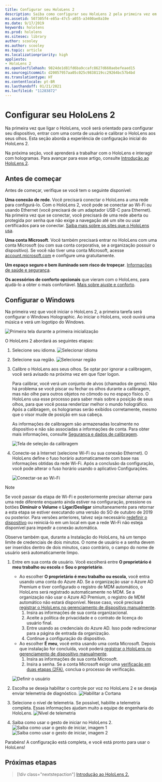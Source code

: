 ```yaml
---
title: Configurar seu HoloLens 2
description: Saiba como configurar seu HoloLens 2 pela primeira vez em uma rede Wi-Fi com uma conta da Microsoft (MSA) ou do Azure Active Directory (AAD).
ms.assetid: 507305f4-e85a-47c5-a055-a3400ae8a10e
ms.date: 9/17/2019
keywords: hololens
ms.prod: hololens
ms.sitesec: library
author: scooley
ms.author: scooley
ms.topic: article
ms.localizationpriority: high
appliesto:
- HoloLens 2
ms.openlocfilehash: 9824de1d81fd6ba9ccafc8627d660aebefeaed15
ms.sourcegitcommit: d20057957aa05c025c9838119cc29264bc57b4bd
ms.translationtype: HT
ms.contentlocale: pt-BR
ms.lasthandoff: 01/21/2021
ms.locfileid: "11283872"
---
```

# Configurar seu HoloLens 2

Na primeira vez que ligar o HoloLens, você será orientado para configurar seu dispositivo, entrar com uma conta de usuário e calibrar o HoloLens aos seus olhos.  Esta seção aborda a experiência de configuração inicial do HoloLens 2.

Na próxima seção, você aprenderá a trabalhar com o HoloLens e interagir com hologramas. Para avançar para esse artigo, consulte [Introdução ao HoloLens 2](hololens2-basic-usage.md).

## Antes de começar

Antes de começar, verifique se você tem o seguinte disponível:

**Uma conexão de rede**. Você precisará conectar o HoloLens a uma rede para configurá-lo. Com o HoloLens 2, você pode se conectar ao Wi-Fi ou usando Ethernet (você precisará de um adaptador USB-C para Ethernet). Na primeira vez que se conectar, você precisará de uma rede aberta ou protegida por senha que não exige a navegação até um site ou usar certificados para se conectar. [Saiba mais sobre os sites que o HoloLens usa](hololens-offline.md).

**Uma conta Microsoft**. Você também precisará entrar no HoloLens com uma conta Microsoft (ou com sua conta corporativa, se a organização possuir o dispositivo). Se você não tiver uma conta Microsoft, acesse [account.microsoft.com](https://account.microsoft.com) e configure uma gratuitamente.

**Um espaço seguro e bem iluminado sem risco de tropeçar**. [Informações de saúde e segurança](https://go.microsoft.com/fwlink/p/?LinkId=746661).

**Os acessórios de conforto opcionais** que vieram com o HoloLens, para ajudá-lo a obter o mais confortável. [Mais sobre ajuste e conforto](hololens2-setup.md#adjust-fit).

## Configurar o Windows

Na primeira vez que você iniciar o HoloLens 2, a primeira tarefa será configurar o Windows Holographic.  Ao iniciar o HoloLens, você ouvirá uma música e verá um logotipo do Windows.

![Primeira tela durante a primeira inicialização](images/01-magic-moment.png)

O HoloLens 2 abordará as seguintes etapas:

1. Selecione seu idioma.
    ![Selecionar idioma](images/04-language.png)

1. Selecione sua região.
    ![Selecionar região](images/05-region.png)

1. Calibre o HoloLens aos seus olhos.  Se optar por ignorar a calibragem, você será avisado na próxima vez em que fizer logon.

    Para calibrar, você verá um conjunto de alvos (chamados de gems). Não há problema se você piscar ou fechar os olhos durante a calibragem, mas não olhe para outros objetos no cômodo ou no espaço físico. O HoloLens usa esse processo para saber mais sobre a posição de seus olhos, para que você possa renderizar melhor o mundo holográfico. Após a calibragem, os hologramas serão exibidos corretamente, mesmo que o visor mude de posição em sua cabeça.

    As informações de calibragem são armazenadas localmente no dispositivo e não são associadas a informações de conta. Para obter mais informações, consulte [Segurança e dados de calibragem](hololens-calibration.md#calibration-data-and-security).

    ![Tela de seleção da calibragem](images/06-et-corners.png)

1. Conecte-se à Internet (selecione Wi-Fi ou sua conexão Ethernet).
     O HoloLens define o fuso horário automaticamente com base nas informações obtidas da rede Wi-Fi. Após a conclusão da configuração, você pode alterar o fuso horário usando o aplicativo Configurações.

    ![Conectar-se ao Wi-Fi](images/11-network.png)
> [!NOTE] 
> Se você passar da etapa de Wi-Fi e posteriormente precisar alternar para uma rede diferente enquanto ainda estiver na configuração, pressione os botões **Diminuir o Volume** e **Ligar/Desligar** simultaneamente para retornar a esta etapa se estiver executando uma versão do SO de outubro de 2019 ou posterior. Para versões anteriores, talvez seja necessário [redefinir o dispositivo](hololens-recovery.md) ou reiniciá-lo em um local em que a rede Wi-Fi não esteja disponível para impedir a conexão automática.
> 
> Observe também que, durante a Instalação do HoloLens, há um tempo limite de credenciais de dois minutos. O nome de usuário e a senha devem ser inseridos dentro de dois minutos, caso contrário, o campo do nome de usuário será automaticamente limpo.

1. Entre em sua conta de usuário. Você escolherá entre **O proprietário é meu trabalho ou escola** e **Sou o proprietário**.
    - Ao escolher **O proprietário é meu trabalho ou escola**, você entra usando uma conta do Azure AD. Se a organização usar o Azure AD Premium e tiver configurado o registro de MDM automático, o HoloLens será registrado automaticamente no MDM. Se a organização não usar o Azure AD Premium, o registro de MDM automático não estará disponível. Nesse caso, você precisará [registrar o HoloLens no gerenciamento de dispositivo manualmente](hololens-enroll-mdm.md#different-ways-to-enroll).
        1. Insira as informações de sua conta organizacional.
        1. Aceite a política de privacidade e o contrato de licença do usuário final.
        1. Entre usando as credenciais do Azure AD. Isso pode redirecionar para a página de entrada da organização.
        1. Continue a configuração do dispositivo.
    - Ao escolher **É meu**, você entra usando uma conta Microsoft. Depois que instalação for concluída, você poderá [registrar o HoloLens no gerenciamento de dispositivo manualmente](hololens-enroll-mdm.md#different-ways-to-enroll).
        1. Insira as informações de sua conta Microsoft.
        2. Insira a senha. Se a conta Microsoft exigir uma [verificação em duas etapas (2FA)](https://blogs.technet.microsoft.com/microsoft_blog/2013/04/17/microsoft-account-gets-more-secure/), conclua o processo de verificação.

    ![Definir o usuário](images/13-device-owner.png)

1. Escolha se deseja habilitar o controle por voz no HoloLens 2 e se deseja enviar telemetria de diagnóstico.
    ![Habilitar a Cortana](images/22-do-more-with-voice.png)

1. Selecione o nível de telemetria. Se possível, habilite a telemetria completa. Essas informações ajudam muito a equipe de engenharia do HoloLens.
     ![Nível de telemetria](images/24-telemetry.png)

1. Saiba como usar o gesto de iniciar no HoloLens 2.
     ![Saiba como usar o gesto de iniciar, imagem 1](images/26-01-startmenu-learning.png) ![Saiba como usar o gesto de iniciar, imagem 2](images/26-02-startmenu-learning.png)

Parabéns!  A configuração está completa, e você está pronto para usar o HoloLens!

## Próximas etapas

> [!div class="nextstepaction"]
> [Introdução ao HoloLens 2.](hololens2-basic-usage.md)
